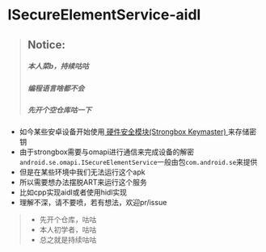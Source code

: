 # ISecureElementService-aidl

> ## Notice:
> ##### 本人菜b，持续咕咕
> ##### 编程语言啥都不会
> ##### 先开个空仓库咕一下

- 如今某些安卓设备开始使用[ 硬件安全模块(Strongbox Keymaster) ](https://developer.android.com/training/articles/keystore?hl=zh-cn#HardwareSecurityModule)来存储密钥
- 由于strongbox需要与omapi进行通信来完成设备的解密
`android.se.omapi.ISecureElementService`一般由包`com.android.se`来提供
- 但是在某些环境中我们无法运行这个apk
- 所以需要想办法摆脱ART来运行这个服务
- 比如cpp实现aidl或者使用hidl实现
- 理解不深，请不要喷，若有想法，欢迎pr/issue

> - 先开个仓库，咕咕
> - 本人初学者，咕咕
> - 总之就是持续咕咕